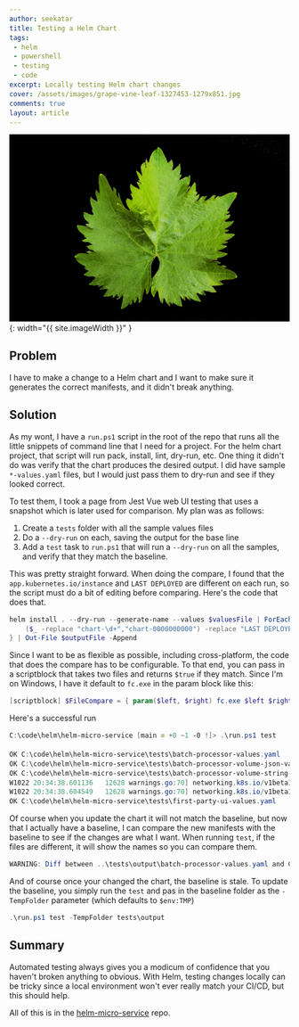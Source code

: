 ```yaml
---
author: seekatar
title: Testing a Helm Chart
tags:
 - helm
 - powershell
 - testing
 - code
excerpt: Locally testing Helm chart changes
cover: /assets/images/grape-vine-leaf-1327453-1279x851.jpg
comments: true
layout: article
---
```


![image](/assets/images/grape-vine-leaf-1327453-1279x851.jpg){: width="{{ site.imageWidth }}" }

## Problem

I have to make a change to a Helm chart and I want to make sure it generates the correct manifests, and it didn't break anything.

## Solution

As my wont, I have a `run.ps1` script in the root of the repo that runs all the little snippets of command line that I need for a project. For the helm chart project, that script will run pack, install, lint, dry-run, etc. One thing it didn't do was verify that the chart produces the desired output. I did have sample `*-values.yaml` files, but I would just pass them to dry-run and see if they looked correct.

To test them, I took a page from Jest Vue web UI testing that uses a snapshot which is later used for comparison. My plan was as follows:

1. Create a `tests` folder with all the sample values files
1. Do a `--dry-run` on each, saving the output for the base line
1. Add a `test` task to `run.ps1` that will run a `--dry-run` on all the samples, and verify that they match the baseline.

This was pretty straight forward. When doing the compare, I found that the `app.kubernetes.io/instance` and `LAST DEPLOYED` are different on each run, so the script must do a bit of editing before comparing. Here's the code that does that.

```PowerShell
helm install . --dry-run --generate-name --values $valuesFile | ForEach-Object {
    ($_ -replace "chart-\d+","chart-0000000000") -replace "LAST DEPLOYED: .*","LAST DEPLOYED: NEVER"
} | Out-File $outputFile -Append

```

Since I want to be as flexible as possible, including cross-platform, the code that does the compare has to be configurable. To that end, you can pass in a scriptblock that takes two files and returns `$true` if they match. Since I'm on Windows, I have it default to `fc.exe` in the param block like this:

```PowerShell
[scriptblock] $FileCompare = { param($left, $right) fc.exe $left $right > $null; return $LASTEXITCODE -eq 0 },
```

Here's a successful run

```PowerShell
C:\code\helm\helm-micro-service [main ≡ +0 ~1 -0 !]> .\run.ps1 test

OK C:\code\helm\helm-micro-service\tests\batch-processor-values.yaml
OK C:\code\helm\helm-micro-service\tests\batch-processor-volume-json-values.yaml
OK C:\code\helm\helm-micro-service\tests\batch-processor-volume-string-values.yaml
W1022 20:34:38.601136   12628 warnings.go:70] networking.k8s.io/v1beta1 Ingress is deprecated in v1.19+, unavailable in v1.22+; use networking.k8s.io/v1 Ingress
W1022 20:34:38.604549   12628 warnings.go:70] networking.k8s.io/v1beta1 Ingress is deprecated in v1.19+, unavailable in v1.22+; use networking.k8s.io/v1 Ingress
OK C:\code\helm\helm-micro-service\tests\first-party-ui-values.yaml
```

Of course when you update the chart it will not match the baseline, but now that I actually have a baseline, I can compare the new manifests with the baseline to see if the changes are what I want. When running `test`, if the files are different, it will show the names so you can compare them.

```PowerShell
WARNING: Diff between ..\tests\output\batch-processor-values.yaml and C:\Users\User\AppData\Local\Temp\batch-processor-values.yaml
```

And of course once your changed the chart, the baseline is stale. To update the baseline, you simply run the `test` and pas in the baseline folder as the `-TempFolder` parameter (which defaults to `$env:TMP`)

```PowerShell
.\run.ps1 test -TempFolder tests\output
```

## Summary

Automated testing always gives you a modicum of confidence that you haven't broken anything to obvious. With Helm, testing changes locally can be tricky since a local environment won't ever really match your CI/CD, but this should help.

All of this is in the [helm-micro-service](https://github.com/Seekatar/helm-micro-service) repo.
